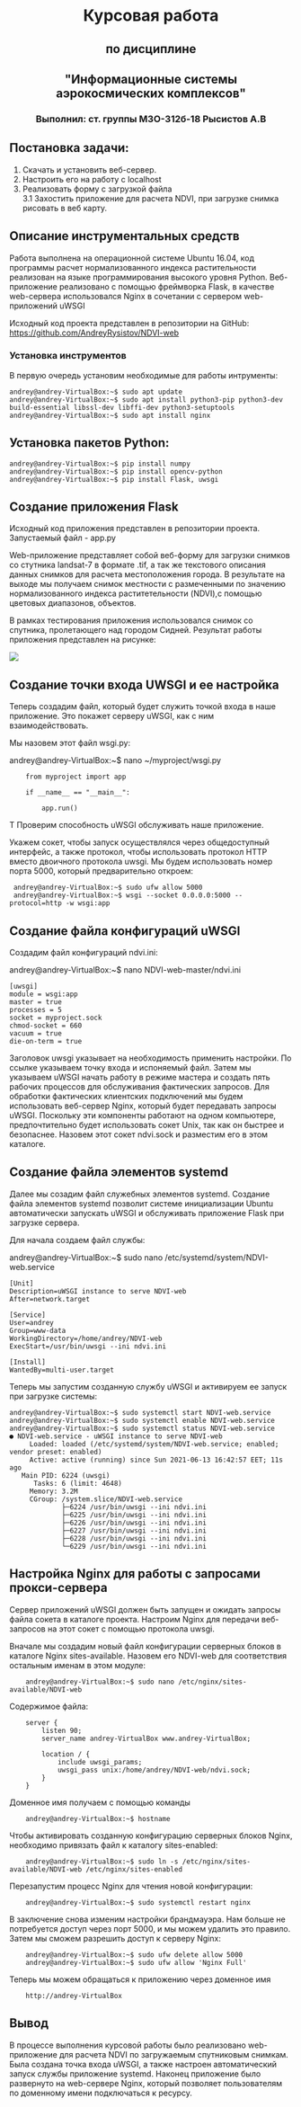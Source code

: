 # <center> Курсовая работа <center>
## <center> по дисциплине <center>
## <center> "Информационные системы аэрокосмических комплексов" <center>
### <center> Выполнил: ст. группы М3О-312б-18 Рысистов А.В <center>

## Постановка задачи:
  
1. Скачать и установить веб-сервер.  
2. Настроить его на работу с localhost  
3. Реализовать форму с загрузкой файла  
3.1 Захостить приложение для расчета NDVI, при загрузке снимка рисовать в веб карту. 
## Описание инструментальных средств
Работа выполнена на операционной системе Ubuntu 16.04, код программы расчет нормализованного индекса растительности реализован на языке программирования высокого уровня Python. Веб-приложение реализовано с помощью фреймворка Flask, в качестве web-сервера использовался Nginx в сочетании с сервером web-приложений uWSGI <p>
Исходный код проекта представлен в репозитории на GitHub: https://github.com/AndreyRysistov/NDVI-web

### Установка инструментов
В первую очередь установим необходимые для работы интрументы:

    andrey@andrey-VirtualBox:~$ sudo apt update
    andrey@andrey-VirtualBox:~$ sudo apt install python3-pip python3-dev build-essential libssl-dev libffi-dev python3-setuptools
    andrey@andrey-VirtualBox:~$ sudo apt install nginx

## Установка пакетов Python:
    andrey@andrey-VirtualBox:~$ pip install numpy
    andrey@andrey-VirtualBox:~$ pip install opencv-python
    andrey@andrey-VirtualBox:~$ pip install Flask, uwsgi
## Создание приложения Flask
Исходный код приложения представлен в репозитории проекта. Запустаемый файл - app.py <p>
Web-приложение представляет собой веб-форму для загрузки снимков со стутника landsat-7 в формате .tif, а так же текстового описания данных снимков для расчета местоположения города. В результате на выходе мы получаем снимок местности с размеченными  по значению нормализованного индекса раститетельности (NDVI),с помощью цветовых диапазонов, объектов. <P>
В рамках тестирования приложения использовался снимок со спутника, пролетающего над городом Сидней.
Результат работы приложения представлен на рисунке:

![](https://github.com/AndreyRysistov/NDVI-web/blob/master/results/result.jpg)

## Создание точки входа UWSGI и ее настройка
Теперь создадим файл, который будет служить точкой входа в наше приложение. Это покажет серверу uWSGI, как с ним взаимодействовать.

Мы назовем этот файл wsgi.py: <p>
andrey@andrey-VirtualBox:~$ nano ~/myproject/wsgi.py <p>

		from myproject import app

		if __name__ == "__main__":

    		app.run()

Т
Проверим способность uWSGI обслуживать наше приложение.

Укажем сокет, чтобы запуск осуществлялся через общедоступный интерфейс, а также протокол, чтобы использовать протокол HTTP вместо двоичного протокола uwsgi. Мы будем использовать номер порта 5000, который предварительно откроем:

     andrey@andrey-VirtualBox:~$ sudo ufw allow 5000
     andrey@andrey-VirtualBox:~$ wsgi --socket 0.0.0.0:5000 --protocol=http -w wsgi:app

## Создание файла конфигураций uWSGI
Создадим файл конфигураций ndvi.ini: <p>
andrey@andrey-VirtualBox:~$ nano NDVI-web-master/ndvi.ini

    [uwsgi]
    module = wsgi:app
    master = true
    processes = 5
    socket = myproject.sock
    chmod-socket = 660
    vacuum = true
    die-on-term = true

Заголовок uwsgi указывает на необходимость применить настройки. По ссылке указываем точку входа и испоняемый файл. Затем мы указываем uWSGI начать работу в режиме мастера и создать пять рабочих процессов для обслуживания фактических запросов. Для обработки фактических клиентских подключений мы будем использовать веб-сервер Nginx, который будет передавать запросы uWSGI. Поскольку эти компоненты работают на одном компьютере, предпочтительно будет использовать сокет Unix, так как он быстрее и безопаснее. Назовем этот сокет ndvi.sock и разместим его в этом каталоге.

## Создание файла элементов systemd

Далее мы созадим файл служебных элементов systemd. Создание файла элементов systemd позволит системе инициализации Ubuntu автоматически запускать uWSGI и обслуживать приложение Flask при загрузке сервера.

Для начала создаем файл службы: <p>

andrey@andrey-VirtualBox:~$ sudo nano /etc/systemd/system/NDVI-web.service


	[Unit]
	Description=uWSGI instance to serve NDVI-web
	After=network.target

	[Service]
    User=andrey
    Group=www-data
    WorkingDirectory=/home/andrey/NDVI-web
    ExecStart=/usr/bin/uwsgi --ini ndvi.ini

    [Install]
    WantedBy=multi-user.target
Теперь мы запустим созданную службу uWSGI и активируем ее запуск при загрузке системы: <p>

    andrey@andrey-VirtualBox:~$ sudo systemctl start NDVI-web.service 
    andrey@andrey-VirtualBox:~$ sudo systemctl enable NDVI-web.service 
    andrey@andrey-VirtualBox:~$ sudo systemctl status NDVI-web.service 
    ● NDVI-web.service - uWSGI instance to serve NDVI-web
         Loaded: loaded (/etc/systemd/system/NDVI-web.service; enabled; vendor preset: enabled)
         Active: active (running) since Sun 2021-06-13 16:42:57 EET; 11s ago
       Main PID: 6224 (uwsgi)
          Tasks: 6 (limit: 4648)
         Memory: 3.2M
         CGroup: /system.slice/NDVI-web.service
                 ├─6224 /usr/bin/uwsgi --ini ndvi.ini
                 ├─6225 /usr/bin/uwsgi --ini ndvi.ini
                 ├─6226 /usr/bin/uwsgi --ini ndvi.ini
                 ├─6227 /usr/bin/uwsgi --ini ndvi.ini
                 ├─6228 /usr/bin/uwsgi --ini ndvi.ini
                 └─6229 /usr/bin/uwsgi --ini ndvi.ini
## Настройка Nginx для работы с запросами прокси-сервера

Сервер приложений uWSGI должен быть запущен и ожидать запросы файла сокета в каталоге проекта. Настроим Nginx для передачи веб-запросов на этот сокет с помощью протокола uwsgi.

Вначале мы создадим новый файл конфигурации серверных блоков в каталоге Nginx sites-available. Назовем его NDVI-web для соответствия остальным именам в этом модуле:

		andrey@andrey-VirtualBox:~$ sudo nano /etc/nginx/sites-available/NDVI-web
        
Содержимое файла:

        server {
            listen 90;
            server_name andrey-VirtualBox www.andrey-VirtualBox;

            location / {
                include uwsgi_params;
                uwsgi_pass unix:/home/andrey/NDVI-web/ndvi.sock;
            }
        }
Доменное имя получаем с помощью команды
	
    	andrey@andrey-VirtualBox:~$ hostname
	
Чтобы активировать созданную конфигурацию серверных блоков Nginx, необходимо привязать файл к каталогу sites-enabled:

		andrey@andrey-VirtualBox:~$ sudo ln -s /etc/nginx/sites-available/NDVI-web /etc/nginx/sites-enabled

Перезапустим процесс Nginx для чтения новой конфигурации: 

		andrey@andrey-VirtualBox:~$ sudo systemctl restart nginx

В заключение снова изменим настройки брандмауэра. Нам больше не потребуется доступ через порт 5000, и мы можем удалить это правило. Затем мы сможем разрешить доступ к серверу Nginx:

    	andrey@andrey-VirtualBox:~$ sudo ufw delete allow 5000
    	andrey@andrey-VirtualBox:~$ sudo ufw allow 'Nginx Full'

Теперь мы можем обращаться к приложению через доменное имя

		http://andrey-VirtualBox 
        
## Вывод

В процессе выполнения курсовой работы было реализовано web-приложение для расчета NDVI по загружаемым спутниковым снимкам. Была создана точка входа uWSGI, а также настроен автоматический запуск службы приложение systemd. Наконец приложение было развернуто на web-сервере Nginx, который позволяет пользователям по доменному имени подключаться к ресурсу.



